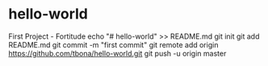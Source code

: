 # hello-world
First Project - Fortitude
echo "# hello-world" >> README.md
git init
git add README.md
git commit -m "first commit"
git remote add origin https://github.com/tbona/hello-world.git
git push -u origin master
